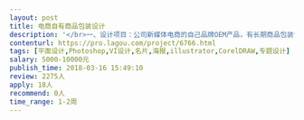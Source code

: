 ```yaml
---                
layout: post       
title: 电商自有商品包装设计           
description: '</br>一、设计项目：公司新媒体电商的自己品牌OEM产品，有长期商品包装设计需求。</br>                        以餐厨类/食品品类商品为主。需要擅长包装设计的团队。</br>二、主要特点：整体风格偏小清新、治愈系、少女心的风格调性，受年轻女孩喜爱的设计风格。</br>三、人员要求：擅长包装设计、灵活熟练驾驭文艺清新、少女心爆棚的风格。</br>'     
contenturl: https://pro.lagou.com/project/6766.html      
tags: [平面设计,Photoshop,VI设计,名片,海报,illustrator,CorelDRAW,专题设计]            
salary: 5000-10000元          
publish_time: 2018-03-16 15:49:10         
review: 2275人                   
apply: 18人                   
recommend: 0人                   
time_range: 1-2周              
---                 
```

